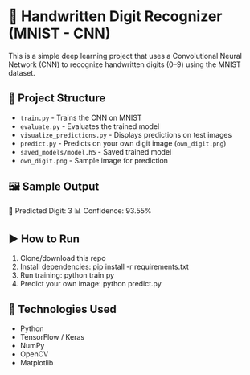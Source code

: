 # 🧠 Handwritten Digit Recognizer (MNIST - CNN)

This is a simple deep learning project that uses a Convolutional Neural Network (CNN) to recognize handwritten digits (0–9) using the MNIST dataset.

## 📂 Project Structure

- `train.py` - Trains the CNN on MNIST
- `evaluate.py` - Evaluates the trained model
- `visualize_predictions.py` - Displays predictions on test images
- `predict.py` - Predicts on your own digit image (`own_digit.png`)
- `saved_models/model.h5` - Saved trained model
- `own_digit.png` - Sample image for prediction

## 🖼️ Sample Output

🔢 Predicted Digit: 3
📊 Confidence: 93.55%



## ▶️ How to Run

1. Clone/download this repo
2. Install dependencies:
pip install -r requirements.txt
3. Run training:
python train.py
4. Predict your own image:
python predict.py

## 🧠 Technologies Used

- Python
- TensorFlow / Keras
- NumPy
- OpenCV
- Matplotlib
